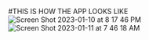 #THIS IS HOW THE APP LOOKS LIKE
![Screen Shot 2023-01-10 at 8 17 46 PM](https://user-images.githubusercontent.com/60282806/211748392-9fd528e1-477d-4e9e-a4a4-d0fa8e158c4d.png)
![Screen Shot 2023-01-11 at 7 46 18 AM](https://user-images.githubusercontent.com/60282806/211748435-d016c70a-1172-473a-b314-d2c5d9c1b7ca.png)
